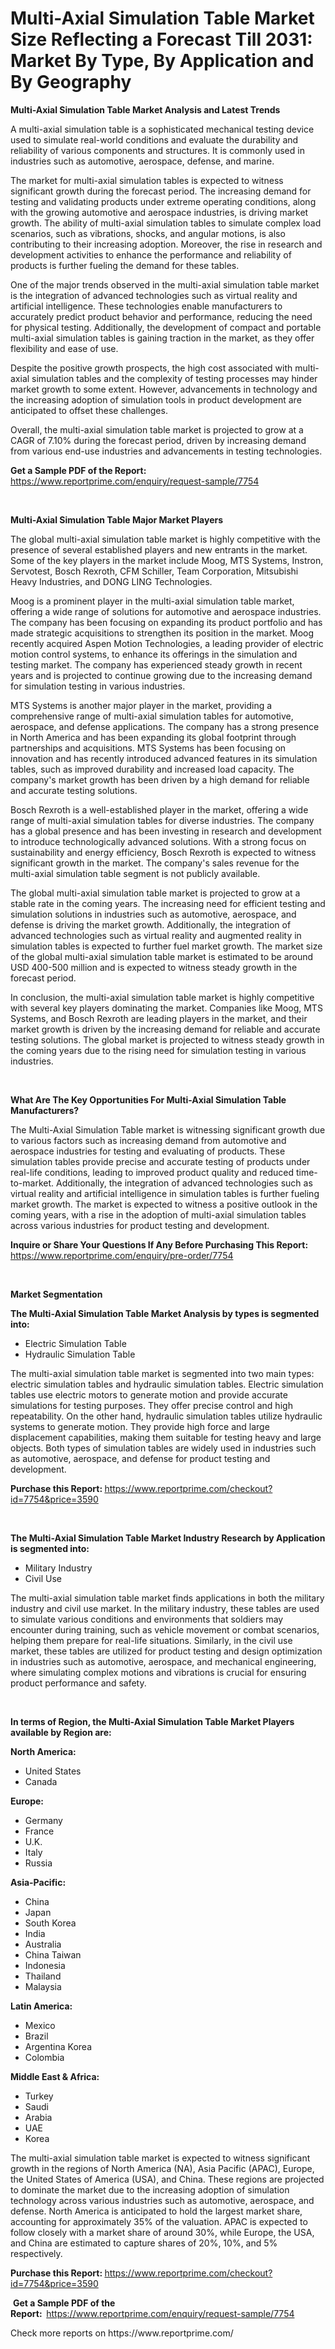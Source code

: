 <p><h1>Multi-Axial Simulation Table Market Size Reflecting a Forecast Till 2031: Market By Type, By Application and By Geography</h1></p><p><strong>Multi-Axial Simulation Table Market Analysis and Latest Trends</strong></p>
<p><p>A multi-axial simulation table is a sophisticated mechanical testing device used to simulate real-world conditions and evaluate the durability and reliability of various components and structures. It is commonly used in industries such as automotive, aerospace, defense, and marine.</p><p>The market for multi-axial simulation tables is expected to witness significant growth during the forecast period. The increasing demand for testing and validating products under extreme operating conditions, along with the growing automotive and aerospace industries, is driving market growth. The ability of multi-axial simulation tables to simulate complex load scenarios, such as vibrations, shocks, and angular motions, is also contributing to their increasing adoption. Moreover, the rise in research and development activities to enhance the performance and reliability of products is further fueling the demand for these tables.</p><p>One of the major trends observed in the multi-axial simulation table market is the integration of advanced technologies such as virtual reality and artificial intelligence. These technologies enable manufacturers to accurately predict product behavior and performance, reducing the need for physical testing. Additionally, the development of compact and portable multi-axial simulation tables is gaining traction in the market, as they offer flexibility and ease of use.</p><p>Despite the positive growth prospects, the high cost associated with multi-axial simulation tables and the complexity of testing processes may hinder market growth to some extent. However, advancements in technology and the increasing adoption of simulation tools in product development are anticipated to offset these challenges.</p><p>Overall, the multi-axial simulation table market is projected to grow at a CAGR of 7.10% during the forecast period, driven by increasing demand from various end-use industries and advancements in testing technologies.</p></p>
<p><strong>Get a Sample PDF of the Report:&nbsp;</strong> <a href="https://www.reportprime.com/enquiry/request-sample/7754">https://www.reportprime.com/enquiry/request-sample/7754</a></p>
<p>&nbsp;</p>
<p><strong>Multi-Axial Simulation Table Major Market Players</strong></p>
<p><p>The global multi-axial simulation table market is highly competitive with the presence of several established players and new entrants in the market. Some of the key players in the market include Moog, MTS Systems, Instron, Servotest, Bosch Rexroth, CFM Schiller, Team Corporation, Mitsubishi Heavy Industries, and DONG LING Technologies.</p><p>Moog is a prominent player in the multi-axial simulation table market, offering a wide range of solutions for automotive and aerospace industries. The company has been focusing on expanding its product portfolio and has made strategic acquisitions to strengthen its position in the market. Moog recently acquired Aspen Motion Technologies, a leading provider of electric motion control systems, to enhance its offerings in the simulation and testing market. The company has experienced steady growth in recent years and is projected to continue growing due to the increasing demand for simulation testing in various industries.</p><p>MTS Systems is another major player in the market, providing a comprehensive range of multi-axial simulation tables for automotive, aerospace, and defense applications. The company has a strong presence in North America and has been expanding its global footprint through partnerships and acquisitions. MTS Systems has been focusing on innovation and has recently introduced advanced features in its simulation tables, such as improved durability and increased load capacity. The company's market growth has been driven by a high demand for reliable and accurate testing solutions.</p><p>Bosch Rexroth is a well-established player in the market, offering a wide range of multi-axial simulation tables for diverse industries. The company has a global presence and has been investing in research and development to introduce technologically advanced solutions. With a strong focus on sustainability and energy efficiency, Bosch Rexroth is expected to witness significant growth in the market. The company's sales revenue for the multi-axial simulation table segment is not publicly available.</p><p>The global multi-axial simulation table market is projected to grow at a stable rate in the coming years. The increasing need for efficient testing and simulation solutions in industries such as automotive, aerospace, and defense is driving the market growth. Additionally, the integration of advanced technologies such as virtual reality and augmented reality in simulation tables is expected to further fuel market growth. The market size of the global multi-axial simulation table market is estimated to be around USD 400-500 million and is expected to witness steady growth in the forecast period.</p><p>In conclusion, the multi-axial simulation table market is highly competitive with several key players dominating the market. Companies like Moog, MTS Systems, and Bosch Rexroth are leading players in the market, and their market growth is driven by the increasing demand for reliable and accurate testing solutions. The global market is projected to witness steady growth in the coming years due to the rising need for simulation testing in various industries.</p></p>
<p>&nbsp;</p>
<p><strong>What Are The Key Opportunities For Multi-Axial Simulation Table Manufacturers?</strong></p>
<p><p>The Multi-Axial Simulation Table market is witnessing significant growth due to various factors such as increasing demand from automotive and aerospace industries for testing and evaluating of products. These simulation tables provide precise and accurate testing of products under real-life conditions, leading to improved product quality and reduced time-to-market. Additionally, the integration of advanced technologies such as virtual reality and artificial intelligence in simulation tables is further fueling market growth. The market is expected to witness a positive outlook in the coming years, with a rise in the adoption of multi-axial simulation tables across various industries for product testing and development.</p></p>
<p><strong>Inquire or Share Your Questions If Any Before Purchasing This Report:</strong> <a href="https://www.reportprime.com/enquiry/pre-order/7754">https://www.reportprime.com/enquiry/pre-order/7754</a></p>
<p>&nbsp;</p>
<p><strong>Market Segmentation</strong></p>
<p><strong>The Multi-Axial Simulation Table Market Analysis by types is segmented into:</strong></p>
<p><ul><li>Electric Simulation Table</li><li>Hydraulic Simulation Table</li></ul></p>
<p><p>The multi-axial simulation table market is segmented into two main types: electric simulation tables and hydraulic simulation tables. Electric simulation tables use electric motors to generate motion and provide accurate simulations for testing purposes. They offer precise control and high repeatability. On the other hand, hydraulic simulation tables utilize hydraulic systems to generate motion. They provide high force and large displacement capabilities, making them suitable for testing heavy and large objects. Both types of simulation tables are widely used in industries such as automotive, aerospace, and defense for product testing and development.</p></p>
<p><strong>Purchase this Report:&nbsp;</strong><a href="https://www.reportprime.com/checkout?id=7754&price=3590">https://www.reportprime.com/checkout?id=7754&price=3590</a></p>
<p>&nbsp;</p>
<p><strong>The Multi-Axial Simulation Table Market Industry Research by Application is segmented into:</strong></p>
<p><ul><li>Military Industry</li><li>Civil Use</li></ul></p>
<p><p>The multi-axial simulation table market finds applications in both the military industry and civil use market. In the military industry, these tables are used to simulate various conditions and environments that soldiers may encounter during training, such as vehicle movement or combat scenarios, helping them prepare for real-life situations. Similarly, in the civil use market, these tables are utilized for product testing and design optimization in industries such as automotive, aerospace, and mechanical engineering, where simulating complex motions and vibrations is crucial for ensuring product performance and safety.</p></p>
<p>&nbsp;</p>
<p><strong>In terms of Region, the Multi-Axial Simulation Table Market Players available by Region are:</strong></p>
<p>
    <p> <strong> North America: </strong>
        <ul>
            <li>United States</li>
            <li>Canada</li>
        </ul>
        </p> 
    <p> <strong> Europe: </strong>
        <ul>
            <li>Germany</li>
            <li>France</li>
            <li>U.K.</li>
            <li>Italy</li>
            <li>Russia</li>
        </ul>
        </p> 
    <p> <strong> Asia-Pacific: </strong>
        <ul>
            <li>China</li>
            <li>Japan</li>
            <li>South Korea</li>
            <li>India</li>
            <li>Australia</li>
            <li>China Taiwan</li>
            <li>Indonesia</li>
            <li>Thailand</li>
            <li>Malaysia</li>
        </ul>
        </p> 
    <p> <strong> Latin America: </strong>
        <ul>
            <li>Mexico</li>
            <li>Brazil</li>
            <li>Argentina Korea</li>
            <li>Colombia</li>
        </ul>
        </p> 
    <p> <strong> Middle East & Africa: </strong>
        <ul>
            <li>Turkey</li>
            <li>Saudi</li>
            <li>Arabia</li>
            <li>UAE</li>
            <li>Korea</li>
        </ul>
    </p>
    </p>
<p><p>The multi-axial simulation table market is expected to witness significant growth in the regions of North America (NA), Asia Pacific (APAC), Europe, the United States of America (USA), and China. These regions are projected to dominate the market due to the increasing adoption of simulation technology across various industries such as automotive, aerospace, and defense. North America is anticipated to hold the largest market share, accounting for approximately 35% of the valuation. APAC is expected to follow closely with a market share of around 30%, while Europe, the USA, and China are estimated to capture shares of 20%, 10%, and 5% respectively.</p></p>
<p><strong>Purchase this Report: </strong><a href="https://www.reportprime.com/checkout?id=7754&price=3590">https://www.reportprime.com/checkout?id=7754&price=3590</a></p>
<p>&nbsp;<strong>Get a Sample PDF of the Report:&nbsp;&nbsp;</strong><a href="https://www.reportprime.com/enquiry/request-sample/7754">https://www.reportprime.com/enquiry/request-sample/7754</a></p>
<p><strong></strong></p>
<p>Check more reports on https://www.reportprime.com/</p>